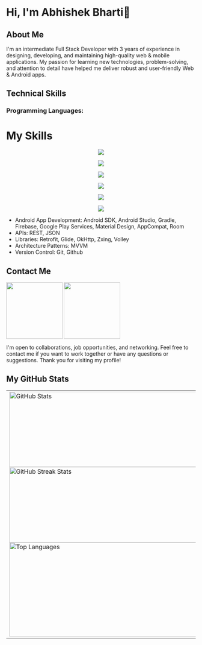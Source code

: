 # Hi, I'm Abhishek Bharti👋

## About Me

I'm an intermediate Full Stack Developer with 3 years of experience in designing, developing, and maintaining high-quality web & mobile applications. My passion for learning new technologies, problem-solving, and attention to detail have helped me deliver robust and user-friendly Web & Android apps.

## Technical Skills

### Programming Languages: 

# My Skills

<p align="center">
  <!-- Top Row -->
  <a href="https://skillicons.dev">
    <img src="https://skillicons.dev/icons?i=androidstudio" />
  </a>
</p>
<p align="center">
  <!-- Second Row -->
  <a href="https://skillicons.dev">
    <img src="https://skillicons.dev/icons?i=java,kotlin"/>
  </a>
</p>
<p align="center">
  <!-- Third Row -->
  <a href="https://skillicons.dev">
    <img src="https://skillicons.dev/icons?i=python,c,cpp" />
  </a>
</p>
<p align="center">
  <!-- Fourth Row -->
  <a href="https://skillicons.dev">
    <img src="https://skillicons.dev/icons?i=flutter,dart,nodejs,materialui"/>
  </a>
</p>
<p align="center">
  <!-- Fifth Row -->
  <a href="https://skillicons.dev">
    <img src="https://skillicons.dev/icons?i=next,react,tailwind,bootstrap,docker"/>
  </a>
</p>
<p align="center">
  <!-- Sixth Row -->
  <a href="https://skillicons.dev">
    <img src="https://skillicons.dev/icons?i=git,github,figma,netlify,vercel,vscode"/>
  </a>
</p>



- Android App Development: Android SDK, Android Studio, Gradle, Firebase, Google Play Services, Material Design, AppCompat, Room
- APIs: REST, JSON
- Libraries: Retrofit, Glide, OkHttp, Zxing, Volley
- Architecture Patterns: MVVM
- Version Control: Git, Github

## Contact Me

<a href="https://www.linkedin.com/in/abhishek-bharti-3a706022a/">
<img align="left" src="https://user-images.githubusercontent.com/65576812/183569542-480ab1ee-9e98-4cd9-a60a-23919be2feb4.png" width="150px">
<a /> 

<a href="mailto:abhishekbhartirocks1@gmail.com">
<img src="https://user-images.githubusercontent.com/65576812/183569557-bc45c86d-c4d9-472d-b584-b025ffa7a39e.png" width="150px">
<a />
  
I'm open to collaborations, job opportunities, and networking. Feel free to contact me if you want to work together or have any questions or suggestions. Thank you for visiting my profile!

## My GitHub Stats
<table>
  <tr>
    <!-- Left Column: Top 3 GitHub Stats -->
    <td style="width: 50%;">
      <img src="https://github-readme-stats.vercel.app/api?username=Abhishek-Bharti-1&show_icons=true&theme=github_dark&rank_icon=github" alt="GitHub Stats" width="500px" style="height: 200px;" />
      <img src="https://github-readme-streak-stats.herokuapp.com/?user=Abhishek-Bharti-1&theme=dark&hide_border=false" alt="GitHub Streak Stats" width="500px" style="height: 200px;" />
      <img src="https://github-readme-stats.vercel.app/api/top-langs/?username=Abhishek-Bharti-1&layout=donut&theme=github_dark" alt="Top Languages" width="500px" style="height: 250px;" />
    </td>
    <!-- Right Column: WakaTime Stats -->
    <td style="width: 50%;">
      <img src="https://github-readme-stats.vercel.app/api/wakatime?username=AbhishekBharti1&theme=dracula" alt="WakaTime Stats" width="100%" style="height: 150px;" />
    </td>
  </tr>
</table>



